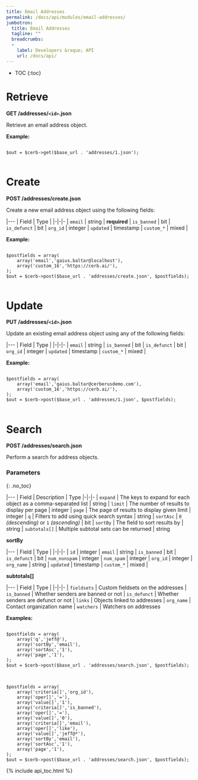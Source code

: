 ```yaml
---
title: Email Addresses
permalink: /docs/api/modules/email-addresses/
jumbotron:
  title: Email Addresses
  tagline: ""
  breadcrumbs:
  -
    label: Developers &raquo; API
    url: /docs/api/
---
```


* TOC
{:toc}

# Retrieve

**GET /addresses/`<id>`.json**

Retrieve an email address object.

**Example:**

<pre>
<code class="language-php">
$out = $cerb->get($base_url . 'addresses/1.json');
</code>
</pre>

# Create

**POST /addresses/create.json**

Create a new email address object using the following fields:

|---
| Field | Type | 
|-|-|-
| `email` | string | **required**
| `is_banned` | bit
| `is_defunct` | bit
| `org_id` | integer
| `updated` | timestamp
| `custom_*` | mixed | 

**Example:**

<pre>
<code class="language-php">
$postfields = array(
    array('email','gaius.baltar@localhost'),
    array('custom_16','https://cerb.ai/'),
);
$out = $cerb->post($base_url . 'addresses/create.json', $postfields);
</code>
</pre>

# Update

**PUT /addresses/`<id>`.json**

Update an existing email address object using any of the following fields:

|---
| Field | Type | 
|-|-|-
| `email` | string
| `is_banned` | bit
| `is_defunct` | bit
| `org_id` | integer
| `updated` | timestamp
| `custom_*` | mixed |

**Example:**

<pre>
<code class="language-php">
$postfields = array(
    array('email','gaius.baltar@cerberusdemo.com'),
    array('custom_16','https://cerb.ai/'),
);
$out = $cerb->post($base_url . 'addresses/1.json', $postfields);
</code>
</pre>

# Search

**POST /addresses/search.json**

Perform a search for address objects.

### Parameters
{: .no_toc}

|---
| Field | Description | Type
|-|-|-
| `expand` | The keys to expand for each object as a comma-separated list | string
| `limit` | The number of results to display per page | integer
| `page` | The page of results to display given limit | integer
| `q` | Filters to add using quick search syntax | string
| `sortAsc` | `0` _(descending)_ or `1` _(ascending)_ | bit
| `sortBy` | The field to sort results by | string
| `subtotals[]` | Multiple subtotal sets can be returned | string 

**sortBy**

|---
| Field | Type | 
|-|-|-
| `id` | integer
| `email` | string
| `is_banned` | bit
| `is_defunct` | bit
| `num_nonspam` | integer
| `num_spam` | integer
| `org_id` | integer
| `org_name` | string
| `updated` | timestamp
| `custom_*` | mixed |

**subtotals[]**

|---
| Field | Type | 
|-|-|-
| `fieldsets` | Custom fieldsets on the addresses
| `is_banned` | Whether senders are banned or not
| `is_defunct` | Whether senders are defunct or not
| `links` | Objects linked to addresses
| `org_name` | Contact organization name
| `watchers` | Watchers on addresses

**Examples:**

<pre>
<code class="language-php">
$postfields = array(
    array('q','jeff@'),
    array('sortBy','email'),
    array('sortAsc','1'),
    array('page','1'),
);
$out = $cerb->post($base_url . 'addresses/search.json', $postfields);
</code>
</pre>

<pre>
<code class="language-php">
$postfields = array(
    array('criteria[]','org_id'),
    array('oper[]','='),
    array('value[]','1'),
    array('criteria[]','is_banned'),
    array('oper[]','='),
    array('value[]','0'),
    array('criteria[]','email'),
    array('oper[]','like'),
    array('value[]','jeff@*'),
    array('sortBy','email'),
    array('sortAsc','1'),
    array('page','1'),
);
$out = $cerb->post($base_url . 'addresses/search.json', $postfields);</code>
</pre>

{% include api_toc.html %}